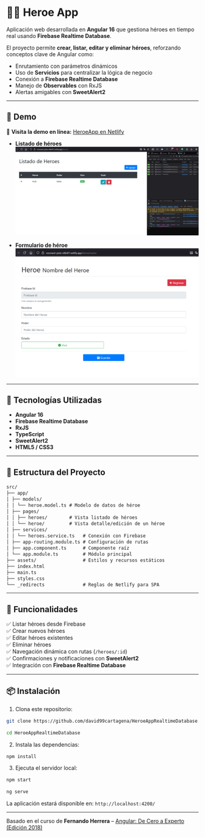 # 🦸‍♂️ Heroe App

Aplicación web desarrollada en **Angular 16** que gestiona héroes en tiempo real usando **Firebase Realtime Database**.

El proyecto permite **crear, listar, editar y eliminar héroes**, reforzando conceptos clave de Angular como:

- Enrutamiento con parámetros dinámicos
- Uso de **Servicios** para centralizar la lógica de negocio
- Conexión a **Firebase Realtime Database**
- Manejo de **Observables** con RxJS
- Alertas amigables con **SweetAlert2**

---

## 📸 Demo

🔗 **Visita la demo en línea:** [HeroeApp en Netlify](https://tu-enlace.netlify.app)

- **Listado de héroes**  
  ![HeroeApp Screenshot](https://raw.githubusercontent.com/david99cartagena/HeroeAppRealtimeDatabase/refs/heads/main/media/Screenshot_1.png)

- **Formulario de héroe**  
  ![HeroeApp Screenshot](https://raw.githubusercontent.com/david99cartagena/HeroeAppRealtimeDatabase/refs/heads/main/media/Screenshot_2.png)

---

## 🚀 Tecnologías Utilizadas

- **Angular 16**
- **Firebase Realtime Database**
- **RxJS**
- **TypeScript**
- **SweetAlert2**
- **HTML5 / CSS3**

---

## 📁 Estructura del Proyecto

```
src/
├── app/
│ ├── models/
│ │ └── heroe.model.ts # Modelo de datos de héroe
│ ├── pages/
│ │ ├── heroes/        # Vista listado de héroes
│ │ └── heroe/         # Vista detalle/edición de un héroe
│ ├── services/
│ │ └── heroes.service.ts   # Conexión con Firebase
│ ├── app-routing.module.ts # Configuración de rutas
│ ├── app.component.ts      # Componente raíz
│ └── app.module.ts         # Módulo principal
├── assets/                 # Estilos y recursos estáticos
├── index.html
├── main.ts
├── styles.css
└── _redirects              # Reglas de Netlify para SPA
```

---

## 🔑 Funcionalidades

✅ Listar héroes desde Firebase  
✅ Crear nuevos héroes  
✅ Editar héroes existentes  
✅ Eliminar héroes  
✅ Navegación dinámica con rutas (`/heroes/:id`)  
✅ Confirmaciones y notificaciones con **SweetAlert2**  
✅ Integración con **Firebase Realtime Database**

---

## 📦 Instalación

1. Clona este repositorio:

```bash
git clone https://github.com/david99cartagena/HeroeAppRealtimeDatabase.git
```

```bash
cd HeroeAppRealtimeDatabase
```

2. Instala las dependencias:

```bash
npm install
```

3. Ejecuta el servidor local:

```bash
npm start
```

```bash
ng serve
```

La aplicación estará disponible en: `http://localhost:4200/`

---

Basado en el curso de **Fernando Herrera** – [Angular: De Cero a Experto (Edición 2018)](https://www.udemy.com/course/angular-de-cero-a-experto/)
